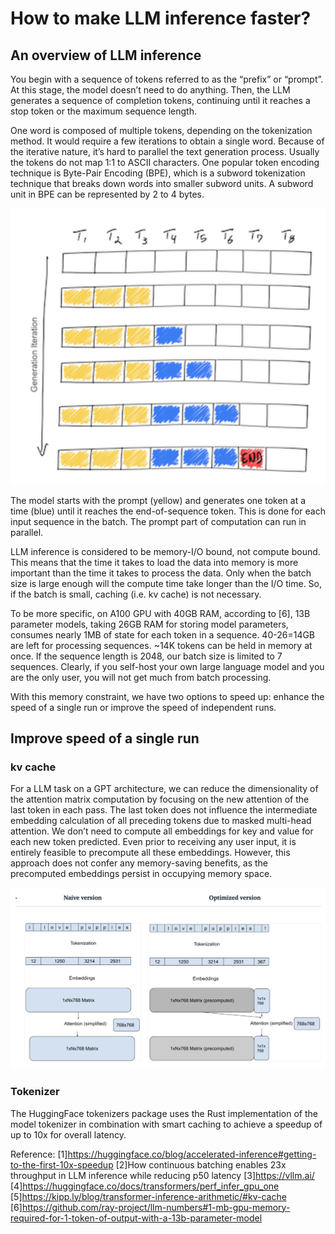 # How to make LLM inference faster?

## An overview of LLM inference

You begin with a sequence of tokens referred to as the “prefix” or “prompt”.  At this stage, the model doesn’t need to do anything. Then, the LLM generates a sequence of completion tokens, continuing until it reaches a stop token or the maximum sequence length.

One word is composed of multiple tokens, depending on the tokenization method. It would require a few iterations to obtain a single word. Because of the iterative nature, it’s hard to parallel the text generation process. Usually the tokens do not map 1:1 to ASCII characters. One popular token encoding technique is Byte-Pair Encoding (BPE), which is a subword tokenization technique that breaks down words into smaller subword units. A subword unit in BPE can be represented by 2 to 4 bytes.


![Simplified LLM inference.](/images/2208/llm_inference.png "image_tooltip")


The model starts with the prompt (yellow) and generates one token at a time (blue) until it reaches the end-of-sequence token. This is done for each input sequence in the batch. The prompt part of computation can run in parallel.

LLM inference is considered to be memory-I/O bound, not compute bound. This means that the time it takes to load the data into memory is more important than the time it takes to process the data. Only when the batch size is large enough will the compute time take longer than the I/O time. So, if the batch is small, caching (i.e. kv cache) is not necessary.

To be more specific, on A100 GPU with 40GB RAM, according to [6], 13B parameter models, taking 26GB RAM for storing model parameters, consumes nearly 1MB of state for each token in a sequence.  40-26=14GB are left for processing sequences. ~14K tokens can be held in memory at once. If the sequence length is 2048, our batch size is limited to 7 sequences. Clearly, if you self-host your own large language model and you are the only user, you will not get much from batch processing.

With this memory constraint, we have two options to speed up: enhance the speed of a single run or improve the speed of independent runs.


## Improve speed of a single run


### kv cache

For a LLM task on a GPT architecture, we can reduce the dimensionality of the attention matrix computation by focusing on the new attention of the last token in each pass. The last token does not influence the intermediate embedding calculation of all preceding tokens due to masked multi-head attention. We don’t need to compute all embeddings for key and value for each new token predicted. Even prior to receiving any user input, it is entirely feasible to precompute all these embeddings. However, this approach does not confer any memory-saving benefits, as the precomputed embeddings persist in occupying memory space.


![Simplified LLM inference.](/images/2208/precompute.png "image_tooltip")


### Tokenizer

The HuggingFace tokenizers package uses the Rust implementation of the model tokenizer in combination with smart caching to achieve a speedup of up to 10x for overall latency.

Reference:
[1]https://huggingface.co/blog/accelerated-inference#getting-to-the-first-10x-speedup
[2]How continuous batching enables 23x throughput in LLM inference while reducing p50 latency
[3]https://vllm.ai/
[4]https://huggingface.co/docs/transformers/perf_infer_gpu_one
[5]https://kipp.ly/blog/transformer-inference-arithmetic/#kv-cache
[6]https://github.com/ray-project/llm-numbers#1-mb-gpu-memory-required-for-1-token-of-output-with-a-13b-parameter-model